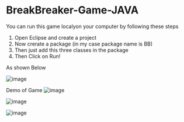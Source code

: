# BreakBreaker-Game-JAVA

You can run this game localyon your computer by following these steps

1. Open Eclipse and create a project
2. Now crerate a package (in my case package name is BB)
3. Then just add this three classes in the package
4. Then Click on Run!

As shown Below

![image](https://user-images.githubusercontent.com/59973731/175783469-1163fd00-b5d3-458a-911c-be39ee4d1f5b.png)





Demo of Game
![image](https://user-images.githubusercontent.com/59973731/175783434-00ad8fe7-13b5-43b5-8ef1-04b3eccb50a8.png)



![image](https://user-images.githubusercontent.com/59973731/175783498-f1a779f6-ac2e-494a-aa62-bfb3097dba3a.png)




![image](https://user-images.githubusercontent.com/59973731/175783556-627e380b-8435-4326-b486-fcd38a213277.png)


